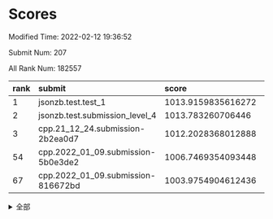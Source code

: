 # Scores

Modified Time: 2022-02-12 19:36:52

Submit Num: 207

All Rank Num: 182557

| rank |               submit               |       score        |       sigma        | pk_num |
| :--- | :--------------------------------- | :----------------- | :----------------- | :----- |
| 1    | jsonzb.test.test_1                 | 1013.9159835616272 | 0.8316417997312424 | 3532   |
| 2    | jsonzb.test.submission_level_4     | 1013.783260706446  | 0.7754412829255729 | 3528   |
| 3    | cpp.21_12_24.submission-2b2ea0d7   | 1012.2028368012888 | 0.7865449773006353 | 3528   |
| 54   | cpp.2022_01_09.submission-5b0e3de2 | 1006.7469354093448 | 0.7317905341255696 | 3522   |
| 67   | cpp.2022_01_09.submission-816672bd | 1003.9754904612436 | 0.7226981471098984 | 3530   |


<details>
<summary>全部</summary>

| rank |                 submit                 |       score        |       sigma        | pk_num |
| :--- | :------------------------------------- | :----------------- | :----------------- | :----- |
| 1    | jsonzb.test.test_1                     | 1013.9159835616272 | 0.8316417997312424 | 3532   |
| 2    | jsonzb.test.submission_level_4         | 1013.783260706446  | 0.7754412829255729 | 3528   |
| 3    | cpp.21_12_24.submission-2b2ea0d7       | 1012.2028368012888 | 0.7865449773006353 | 3528   |
| 4    | gobigger.level_3.submission_level_3_13 | 1011.2193789297241 | 0.8003577800658901 | 3522   |
| 5    | gobigger.level_3.submission_level_3_2  | 1011.1009626610784 | 0.7876688238147372 | 3521   |
| 6    | gobigger.level_3.submission_level_3_7  | 1011.0498141730429 | 0.7630819669217673 | 3534   |
| 7    | gobigger.level_3.submission_level_3_1  | 1011.0467888403913 | 0.7812016714783228 | 3529   |
| 8    | gobigger.level_3.submission_level_3_46 | 1011.0339414716108 | 0.7755829436500644 | 3531   |
| 9    | gobigger.level_3.submission_level_3_16 | 1010.9079226635749 | 0.7551892516594697 | 3523   |
| 10   | gobigger.level_3.submission_level_3_38 | 1010.9046870614997 | 0.758752763345529  | 3528   |
| 11   | gobigger.level_3.submission_level_3_21 | 1010.7880392222182 | 0.7474995283265901 | 3521   |
| 12   | gobigger.level_3.submission_level_3_11 | 1010.7015074158963 | 0.787819140101076  | 3528   |
| 13   | gobigger.level_3.submission_level_3_10 | 1010.6128847802788 | 0.761577682268871  | 3530   |
| 14   | gobigger.level_3.submission_level_3_40 | 1010.6048513150538 | 0.7751444157049551 | 3530   |
| 15   | gobigger.level_3.submission_level_3_41 | 1010.4451909751335 | 0.7567658744180807 | 3525   |
| 16   | gobigger.level_3.submission_level_3_28 | 1010.413387317753  | 0.7497886024994369 | 3529   |
| 17   | gobigger.level_3.submission_level_3_35 | 1010.3870345580942 | 0.7768477687553517 | 3530   |
| 18   | gobigger.level_3.submission_level_3_36 | 1010.3612195546889 | 0.744777326191692  | 3528   |
| 19   | gobigger.level_3.submission_level_3_37 | 1010.2854386503865 | 0.7726501293370214 | 3531   |
| 20   | gobigger.level_3.submission_level_3_3  | 1010.2369513803052 | 0.7526018798377064 | 3526   |
| 21   | gobigger.level_3.submission_level_3_27 | 1010.197886628512  | 0.7477270038134755 | 3529   |
| 22   | gobigger.level_3.submission_level_3_26 | 1010.1131906016265 | 0.7425883270881519 | 3526   |
| 23   | gobigger.level_3.submission_level_3_32 | 1010.040167161397  | 0.7660087310909313 | 3531   |
| 24   | gobigger.level_3.submission_level_3_30 | 1010.0345726464419 | 0.7395731810248464 | 3525   |
| 25   | gobigger.level_3.submission_level_3_49 | 1009.9766216251238 | 0.7585614978856864 | 3534   |
| 26   | gobigger.level_3.submission_level_3_12 | 1009.9533307462207 | 0.7515999039254521 | 3527   |
| 27   | gobigger.level_3.submission_level_3_44 | 1009.8778780833514 | 0.7543820099774737 | 3530   |
| 28   | gobigger.level_3.submission_level_3_33 | 1009.8693649509366 | 0.752708346277432  | 3522   |
| 29   | gobigger.level_3.submission_level_3_5  | 1009.8342768818129 | 0.7692831815665678 | 3525   |
| 30   | gobigger.level_3.submission_level_3_24 | 1009.8238494360145 | 0.7494085805425572 | 3529   |
| 31   | gobigger.level_3.submission_level_3_39 | 1009.8232210405347 | 0.7647275501896145 | 3526   |
| 32   | gobigger.level_3.submission_level_3_42 | 1009.7393112398394 | 0.7728934349883674 | 3527   |
| 33   | gobigger.level_3.submission_level_3_23 | 1009.6932643239322 | 0.7582101358365413 | 3523   |
| 34   | gobigger.level_3.submission_level_3_14 | 1009.6722406165551 | 0.7504449470015353 | 3531   |
| 35   | gobigger.level_3.submission_level_3_34 | 1009.6420995468042 | 0.7709585168970903 | 3530   |
| 36   | gobigger.level_3.submission_level_3_9  | 1009.6200091900874 | 0.7663593964794082 | 3531   |
| 37   | gobigger.level_3.submission_level_3_8  | 1009.6132292155002 | 0.7536449012780507 | 3531   |
| 38   | gobigger.level_3.submission_level_3_48 | 1009.5600408273316 | 0.7441003824246855 | 3528   |
| 39   | gobigger.level_3.submission_level_3_6  | 1009.53479375358   | 0.7435106232331855 | 3531   |
| 40   | gobigger.level_3.submission_level_3_17 | 1009.3773385363627 | 0.7461210556718132 | 3527   |
| 41   | gobigger.level_3.submission_level_3_22 | 1009.3765474940197 | 0.7369157791009249 | 3528   |
| 42   | gobigger.level_3.submission_level_3_29 | 1009.2798671017041 | 0.7650807981800937 | 3523   |
| 43   | gobigger.level_3.submission_level_3_18 | 1009.1969184825032 | 0.7551039327075781 | 3529   |
| 44   | gobigger.level_3.submission_level_3_25 | 1009.1791182313942 | 0.7388305596052581 | 3530   |
| 45   | gobigger.level_3.submission_level_3_0  | 1009.1508938648686 | 0.7473650806078866 | 3530   |
| 46   | gobigger.level_3.submission_level_3_47 | 1009.1189400394362 | 0.7766819809926393 | 3531   |
| 47   | gobigger.level_3.submission_level_3_45 | 1009.1144588187963 | 0.7468524338227622 | 3528   |
| 48   | gobigger.level_3.submission_level_3_31 | 1009.1113443197223 | 0.7361296588831387 | 3533   |
| 49   | gobigger.level_3.submission_level_3_19 | 1009.1062316364312 | 0.7406934894064697 | 3527   |
| 50   | gobigger.level_3.submission_level_3_20 | 1009.0911122613375 | 0.7466991630037885 | 3528   |
| 51   | gobigger.level_3.submission_level_3_4  | 1009.0033236691158 | 0.7286302111416195 | 3529   |
| 52   | gobigger.level_3.submission_level_3_43 | 1008.9601175743597 | 0.7476075136868262 | 3524   |
| 53   | gobigger.level_3.submission_level_3_15 | 1008.8667077075725 | 0.7514939311511447 | 3527   |
| 54   | cpp.2022_01_09.submission-5b0e3de2     | 1006.7469354093448 | 0.7317905341255696 | 3522   |
| 55   | gobigger.level_1.submission_level_1_3  | 1005.2348802842954 | 0.7131640223032731 | 3529   |
| 56   | gobigger.level_1.submission_level_1_43 | 1004.9527295464189 | 0.7209173358535278 | 3525   |
| 57   | gobigger.level_1.submission_level_1_36 | 1004.7671867104104 | 0.7253454030731288 | 3528   |
| 58   | gobigger.level_1.submission_level_1_45 | 1004.5256588183604 | 0.7253975070059241 | 3520   |
| 59   | gobigger.level_1.submission_level_1_44 | 1004.5186926857597 | 0.7142258556171601 | 3525   |
| 60   | gobigger.level_1.submission_level_1_21 | 1004.4945850660029 | 0.7182120182609442 | 3530   |
| 61   | gobigger.level_1.submission_level_1_6  | 1004.2121684282617 | 0.7124206632826187 | 3529   |
| 62   | gobigger.level_1.submission_level_1_47 | 1004.1994957033924 | 0.7233030142493004 | 3528   |
| 63   | gobigger.level_1.submission_level_1_39 | 1004.1449969554686 | 0.7155962866517823 | 3526   |
| 64   | gobigger.level_1.submission_level_1_28 | 1004.1027008291031 | 0.7235051522640139 | 3530   |
| 65   | gobigger.level_1.submission_level_1_37 | 1004.083097647105  | 0.7108401484859521 | 3525   |
| 66   | gobigger.level_1.submission_level_1_5  | 1003.9901236101135 | 0.7149176133112728 | 3530   |
| 67   | cpp.2022_01_09.submission-816672bd     | 1003.9754904612436 | 0.7226981471098984 | 3530   |
| 68   | gobigger.level_1.submission_level_1_25 | 1003.9097660489749 | 0.7110483232611617 | 3530   |
| 69   | gobigger.level_1.submission_level_1_9  | 1003.9050625001568 | 0.7179590290350681 | 3525   |
| 70   | gobigger.level_1.submission_level_1_30 | 1003.8025513764995 | 0.7339022607023633 | 3530   |
| 71   | gobigger.level_1.submission_level_1_41 | 1003.7851702787399 | 0.7221106949635757 | 3530   |
| 72   | gobigger.level_1.submission_level_1_15 | 1003.7588649602677 | 0.7123054060390361 | 3531   |
| 73   | gobigger.level_1.submission_level_1_24 | 1003.7058004341282 | 0.7120511756588357 | 3527   |
| 74   | gobigger.level_1.submission_level_1_49 | 1003.6740091074257 | 0.710549771498204  | 3523   |
| 75   | gobigger.level_1.submission_level_1_27 | 1003.6557368977769 | 0.7081510364548075 | 3528   |
| 76   | gobigger.level_1.submission_level_1_18 | 1003.5260364351881 | 0.701607208891585  | 3526   |
| 77   | gobigger.level_1.submission_level_1_34 | 1003.3472553012477 | 0.7032995339317706 | 3533   |
| 78   | gobigger.level_1.submission_level_1_32 | 1003.3257601014615 | 0.7277510795534177 | 3527   |
| 79   | gobigger.level_1.submission_level_1_11 | 1003.3227532752624 | 0.7131722454831347 | 3526   |
| 80   | gobigger.level_1.submission_level_1_16 | 1003.2720419028958 | 0.7233172070686701 | 3527   |
| 81   | gobigger.level_1.submission_level_1_40 | 1003.2281120815541 | 0.7234697411296037 | 3527   |
| 82   | gobigger.level_1.submission_level_1_10 | 1003.1343443499811 | 0.7216697946391079 | 3529   |
| 83   | gobigger.level_1.submission_level_1_0  | 1003.0933707426088 | 0.7141670113952775 | 3528   |
| 84   | gobigger.level_1.submission_level_1_7  | 1003.0379116632869 | 0.7196087154606744 | 3532   |
| 85   | gobigger.level_1.submission_level_1_33 | 1003.0108591764229 | 0.7240316364771565 | 3528   |
| 86   | gobigger.level_1.submission_level_1_31 | 1002.9663967428779 | 0.7208780280920343 | 3523   |
| 87   | gobigger.level_1.submission_level_1_8  | 1002.9547227330036 | 0.7161361870381656 | 3532   |
| 88   | gobigger.level_1.submission_level_1_22 | 1002.9218428342015 | 0.7153366104458325 | 3527   |
| 89   | gobigger.level_1.submission_level_1_23 | 1002.9147292990806 | 0.7157596099938891 | 3521   |
| 90   | gobigger.level_1.submission_level_1_20 | 1002.8535967636205 | 0.7138750427790816 | 3528   |
| 91   | gobigger.level_1.submission_level_1_14 | 1002.8194129414283 | 0.724897022791577  | 3525   |
| 92   | gobigger.level_1.submission_level_1_13 | 1002.7567741805755 | 0.7194030723771825 | 3534   |
| 93   | gobigger.level_1.submission_level_1_42 | 1002.7458440301548 | 0.7086849909834536 | 3525   |
| 94   | gobigger.level_1.submission_level_1_26 | 1002.6087338032418 | 0.7110804790118255 | 3526   |
| 95   | gobigger.level_1.submission_level_1_48 | 1002.5938391877157 | 0.7276112799496824 | 3527   |
| 96   | gobigger.level_1.submission_level_1_12 | 1002.4666780460217 | 0.7236294658059929 | 3531   |
| 97   | gobigger.level_1.submission_level_1_29 | 1002.4418454144546 | 0.7051847018857854 | 3522   |
| 98   | gobigger.level_1.submission_level_1_17 | 1002.3588294795659 | 0.7077615733712378 | 3528   |
| 99   | gobigger.level_1.submission_level_1_19 | 1002.3561111908242 | 0.7041307951678919 | 3527   |
| 100  | gobigger.level_1.submission_level_1_38 | 1002.3482009140993 | 0.7207897337491844 | 3526   |
| 101  | gobigger.level_1.submission_level_1_46 | 1002.1261751764225 | 0.7056632738215376 | 3529   |
| 102  | gobigger.level_1.submission_level_1_1  | 1002.0168567039908 | 0.7191607573844605 | 3527   |
| 103  | gobigger.level_1.submission_level_1_2  | 1002.0021249613123 | 0.7054329443549364 | 3526   |
| 104  | gobigger.level_1.submission_level_1_4  | 1001.9659206452645 | 0.7057157143720912 | 3524   |
| 105  | gobigger.level_1.submission_level_1_35 | 1001.8769062612239 | 0.7093010065161022 | 3525   |
| 106  | gobigger.random.submission_random_38   | 997.0181685983666  | 0.70435508104559   | 3532   |
| 107  | gobigger.random.submission_random_0    | 996.9042435332526  | 0.7057176653992487 | 3529   |
| 108  | gobigger.random.submission_random_16   | 996.796044289574   | 0.7085256669181804 | 3528   |
| 109  | gobigger.random.submission_random_6    | 996.7256097050125  | 0.7083225696037493 | 3530   |
| 110  | gobigger.random.submission_random_45   | 996.707255405821   | 0.7065341434487615 | 3530   |
| 111  | gobigger.random.submission_random_21   | 996.6846780955541  | 0.7093554557236271 | 3528   |
| 112  | gobigger.random.submission_random_18   | 996.640723522403   | 0.7017053534474312 | 3527   |
| 113  | gobigger.random.submission_random_43   | 996.6281304826074  | 0.7062905229684888 | 3527   |
| 114  | gobigger.random.submission_random_13   | 996.478505313991   | 0.7023668090440923 | 3528   |
| 115  | gobigger.random.submission_random_30   | 996.4326292433082  | 0.7075380110084358 | 3526   |
| 116  | gobigger.random.submission_random_24   | 996.404828506074   | 0.7185950192396423 | 3523   |
| 117  | gobigger.random.submission_random_14   | 996.3957890179995  | 0.7118608956658825 | 3525   |
| 118  | gobigger.random.submission_random_15   | 996.3633698318912  | 0.7124849509063856 | 3525   |
| 119  | gobigger.random.submission_random_7    | 996.3406835084481  | 0.7097401665495909 | 3531   |
| 120  | gobigger.random.submission_random_2    | 996.2713809778701  | 0.7209559493919944 | 3528   |
| 121  | gobigger.random.submission_random_26   | 996.253965933667   | 0.7202872397604612 | 3530   |
| 122  | gobigger.random.submission_random_48   | 996.2352100245256  | 0.7060750940714937 | 3526   |
| 123  | gobigger.random.submission_random_46   | 996.2021726683167  | 0.7151723004416698 | 3531   |
| 124  | gobigger.random.submission_random_34   | 996.1815667726682  | 0.7231123512586058 | 3523   |
| 125  | gobigger.random.submission_random_3    | 996.1585577825198  | 0.7016175762707076 | 3531   |
| 126  | gobigger.random.submission_random_33   | 996.1304032549685  | 0.6959986658628572 | 3527   |
| 127  | gobigger.random.submission_random_8    | 996.1241305942197  | 0.7274295719434898 | 3528   |
| 128  | gobigger.random.submission_random_36   | 996.0999302304452  | 0.7182926895394054 | 3530   |
| 129  | gobigger.random.submission_random_40   | 996.0895560796046  | 0.7051176566669282 | 3525   |
| 130  | gobigger.random.submission_random_44   | 996.0807584033734  | 0.7059013465699443 | 3519   |
| 131  | gobigger.random.submission_random_32   | 996.0430754676071  | 0.7185976313356282 | 3523   |
| 132  | gobigger.random.submission_random_25   | 996.038694838208   | 0.7123939251089383 | 3533   |
| 133  | gobigger.random.submission_random_37   | 996.008732251088   | 0.6984805515233504 | 3529   |
| 134  | gobigger.random.submission_random_39   | 995.95133972109    | 0.7059210221955957 | 3528   |
| 135  | gobigger.random.submission_random_35   | 995.905232699843   | 0.7116029288409735 | 3526   |
| 136  | gobigger.random.submission_random_27   | 995.8786623979279  | 0.7226630809836248 | 3525   |
| 137  | gobigger.random.submission_random_5    | 995.8055930094081  | 0.7196328548288231 | 3528   |
| 138  | gobigger.random.submission_random_12   | 995.7958947959373  | 0.7161481730269748 | 3529   |
| 139  | gobigger.random.submission_random_4    | 995.7334152165124  | 0.7116712818619281 | 3531   |
| 140  | gobigger.random.submission_random_28   | 995.7312605086609  | 0.7077687816748625 | 3527   |
| 141  | gobigger.random.submission_random_20   | 995.6372713752284  | 0.7028244638454465 | 3523   |
| 142  | gobigger.random.submission_random_31   | 995.6190781915556  | 0.7218292173925418 | 3522   |
| 143  | gobigger.random.submission_random_9    | 995.3024698944098  | 0.7216355044805515 | 3527   |
| 144  | gobigger.random.submission_random_47   | 995.2854813786273  | 0.7375394878854075 | 3526   |
| 145  | gobigger.random.submission_random_1    | 995.1419523963198  | 0.7243623169795974 | 3529   |
| 146  | gobigger.random.submission_random_41   | 995.0035449295324  | 0.7189005233576774 | 3524   |
| 147  | gobigger.random.submission_random_22   | 994.9679442179605  | 0.7250153040513605 | 3526   |
| 148  | gobigger.random.submission_random_11   | 994.9615086154545  | 0.7209048753796337 | 3534   |
| 149  | gobigger.random.submission_random_17   | 994.945987753201   | 0.7270230207415114 | 3531   |
| 150  | gobigger.random.submission_random_29   | 994.925191737696   | 0.7145844277172256 | 3527   |
| 151  | gobigger.random.submission_random_23   | 994.8508065129129  | 0.7158424701360617 | 3528   |
| 152  | gobigger.random.submission_random_49   | 994.8063435081137  | 0.7290338412246822 | 3531   |
| 153  | gobigger.random.submission_random_10   | 994.7963732888273  | 0.70943041310702   | 3527   |
| 154  | gobigger.random.submission_random_19   | 994.5678019337715  | 0.7318588294160109 | 3525   |
| 155  | gobigger.random.submission_random_42   | 994.3999317800011  | 0.725442937488792  | 3529   |
| 156  | gobigger.level_2.submission_level_2_43 | 994.3324112340008  | 0.7251017075210904 | 3527   |
| 157  | gobigger.level_2.submission_level_2_27 | 994.184996960178   | 0.7470982871470956 | 3528   |
| 158  | gobigger.level_2.submission_level_2_34 | 994.1092830456071  | 0.7368611690220412 | 3530   |
| 159  | gobigger.level_2.submission_level_2_5  | 993.9457371865475  | 0.7370212267542398 | 3535   |
| 160  | gobigger.level_2.submission_level_2_14 | 993.1646439371775  | 0.7293699995661463 | 3525   |
| 161  | gobigger.level_2.submission_level_2_1  | 993.1594461201928  | 0.7246032467722627 | 3527   |
| 162  | gobigger.level_2.submission_level_2_17 | 993.1220388135823  | 0.7318949454974554 | 3528   |
| 163  | gobigger.level_2.submission_level_2_38 | 993.0763987163234  | 0.7199638431046551 | 3522   |
| 164  | gobigger.level_2.submission_level_2_47 | 992.9896057976077  | 0.7358601966397366 | 3532   |
| 165  | gobigger.level_2.submission_level_2_4  | 992.8331784243579  | 0.7518086814432178 | 3529   |
| 166  | gobigger.level_2.submission_level_2_18 | 992.8168329155753  | 0.7270670374694396 | 3528   |
| 167  | gobigger.level_2.submission_level_2_23 | 992.6329688417924  | 0.7468072403634557 | 3527   |
| 168  | gobigger.level_2.submission_level_2_31 | 992.5492664228082  | 0.73369118316278   | 3531   |
| 169  | gobigger.level_2.submission_level_2_2  | 992.5379298013751  | 0.7373337078021472 | 3524   |
| 170  | gobigger.level_2.submission_level_2_40 | 992.5160407165209  | 0.7366429223701445 | 3529   |
| 171  | gobigger.level_2.submission_level_2_46 | 992.480638664957   | 0.7532445814468849 | 3526   |
| 172  | gobigger.level_2.submission_level_2_45 | 992.396398475367   | 0.7398564397134119 | 3530   |
| 173  | gobigger.level_2.submission_level_2_28 | 992.3608781566522  | 0.7554214454965045 | 3528   |
| 174  | gobigger.level_2.submission_level_2_48 | 992.3094534587243  | 0.7448541735619088 | 3526   |
| 175  | gobigger.level_2.submission_level_2_32 | 992.293411331284   | 0.725701090630245  | 3525   |
| 176  | gobigger.level_2.submission_level_2_7  | 992.2715463178881  | 0.7517092220974221 | 3528   |
| 177  | gobigger.level_2.submission_level_2_20 | 992.2632815957468  | 0.731239113934603  | 3531   |
| 178  | gobigger.level_2.submission_level_2_24 | 992.2152274486883  | 0.7321620620991687 | 3527   |
| 179  | gobigger.level_2.submission_level_2_39 | 992.1694767515916  | 0.7427430843194228 | 3533   |
| 180  | gobigger.level_2.submission_level_2_21 | 992.1277850542616  | 0.7361607364108781 | 3531   |
| 181  | gobigger.level_2.submission_level_2_42 | 992.0909663602665  | 0.7329098770000222 | 3526   |
| 182  | gobigger.level_2.submission_level_2_36 | 992.0442096739474  | 0.7353766949602537 | 3525   |
| 183  | gobigger.level_2.submission_level_2_0  | 991.7228558037124  | 0.7377470125032156 | 3533   |
| 184  | gobigger.level_2.submission_level_2_10 | 991.7174022106171  | 0.7539699165555142 | 3532   |
| 185  | gobigger.level_2.submission_level_2_9  | 991.7019605235882  | 0.7303956176425059 | 3529   |
| 186  | gobigger.level_2.submission_level_2_8  | 991.6714538602328  | 0.7476513434465483 | 3524   |
| 187  | gobigger.level_2.submission_level_2_19 | 991.6700416389558  | 0.7492543499846195 | 3527   |
| 188  | gobigger.level_2.submission_level_2_26 | 991.5886969123792  | 0.7579098480611985 | 3527   |
| 189  | gobigger.level_2.submission_level_2_12 | 991.5132863850869  | 0.7593454383898385 | 3529   |
| 190  | gobigger.level_2.submission_level_2_11 | 991.5072552836741  | 0.7565578182690343 | 3528   |
| 191  | gobigger.level_2.submission_level_2_37 | 991.4445321547192  | 0.7533804197765219 | 3529   |
| 192  | gobigger.level_2.submission_level_2_16 | 991.385167613221   | 0.7375662557517879 | 3528   |
| 193  | gobigger.level_2.submission_level_2_44 | 991.3419593803366  | 0.75348136208669   | 3530   |
| 194  | gobigger.level_2.submission_level_2_35 | 991.2700119862491  | 0.751746585974502  | 3528   |
| 195  | gobigger.level_2.submission_level_2_25 | 991.2544943901551  | 0.748469408875114  | 3529   |
| 196  | gobigger.level_2.submission_level_2_30 | 991.2305809452199  | 0.746071033392092  | 3524   |
| 197  | gobigger.level_2.submission_level_2_22 | 991.181127426066   | 0.7746820978314344 | 3524   |
| 198  | gobigger.level_2.submission_level_2_49 | 991.0110688508031  | 0.7509000774814958 | 3528   |
| 199  | gobigger.level_2.submission_level_2_33 | 990.8171405506511  | 0.7478903983674592 | 3530   |
| 200  | gobigger.level_2.submission_level_2_29 | 990.7732169014007  | 0.774725957256808  | 3530   |
| 201  | gobigger.level_2.submission_level_2_6  | 990.4531447365504  | 0.7464182470274304 | 3525   |
| 202  | gobigger.level_2.submission_level_2_15 | 990.1596648195273  | 0.7564904204033807 | 3523   |
| 203  | gobigger.level_2.submission_level_2_13 | 990.0923423460196  | 0.8005153493887139 | 3529   |
| 204  | gobigger.level_2.submission_level_2_3  | 990.0855166987544  | 0.7597720791810592 | 3530   |
| 205  | gobigger.level_2.submission_level_2_41 | 989.9876445489215  | 0.7736275330046294 | 3529   |
| 206  | gobigger.none.submission_none_1        | 979.3636844820271  | 1.1891610867655673 | 3530   |
| 207  | gobigger.none.submission_none_0        | 975.6409058213013  | 1.46488747002074   | 3522   |

</details>